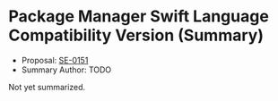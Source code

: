 # Package Manager Swift Language Compatibility Version (Summary)

* Proposal: [SE-0151](https://github.com/apple/swift-evolution/blob/main/proposals/0151-package-manager-swift-language-compatibility-version.md)
* Summary Author: TODO

Not yet summarized.

